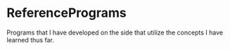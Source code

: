 # ReferencePrograms
Programs that I have developed on the side that utilize
the concepts I have learned thus far. 
